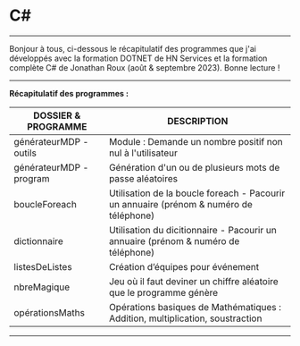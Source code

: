# C#

----------------------------------------------------------------------------------------------------------------------------------------

Bonjour à tous,
ci-dessous le récapitulatif des programmes que j'ai développés avec la formation DOTNET de HN Services et la formation complète C# de Jonathan Roux (août & septembre 2023).
Bonne lecture !

----------------------------------------------------------------------------------------------------------------------------------------
  
__Récapitulatif des programmes :__

  
| DOSSIER & PROGRAMME           | DESCRIPTION                                                                                  |
| ----------------------------- | ---------------------------------------------------------------------------------------------|
| générateurMDP - outils        | Module : Demande un nombre positif non nul à l'utilisateur                                   |
| générateurMDP - program       | Génération d'un ou de plusieurs mots de passe aléatoires                                     |
| boucleForeach                 | Utilisation de la boucle foreach - Pacourir un annuaire (prénom & numéro de téléphone)       |
| dictionnaire                  | Utilisation du dicitionnaire - Pacourir un annuaire (prénom & numéro de téléphone)           |
| listesDeListes                | Création d’équipes pour événement                                                            |
| nbreMagique                   | Jeu où il faut deviner un chiffre aléatoire que le programme génère                          |
| opérationsMaths               | Opérations basiques de Mathématiques : Addition, multiplication, soustraction                |


----------------------------------------------------------------------------------------------------------------------------------------
